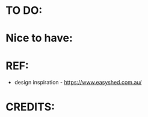  TO DO:
============= 
 


 Nice to have:
=============
 
 
 
 REF:
======
* design inspiration - https://www.easyshed.com.au/


CREDITS:
===========

